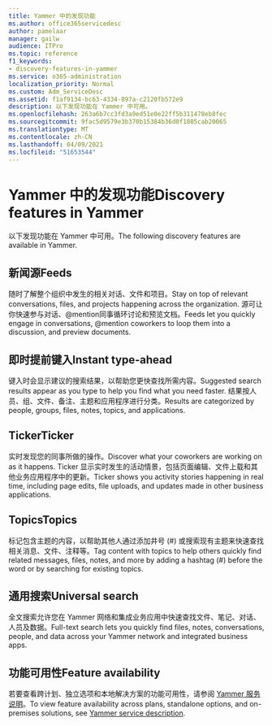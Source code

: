 ```yaml
---
title: Yammer 中的发现功能
ms.author: office365servicedesc
author: pamelaar
manager: gailw
audience: ITPro
ms.topic: reference
f1_keywords:
- discovery-features-in-yammer
ms.service: o365-administration
localization_priority: Normal
ms.custom: Adm_ServiceDesc
ms.assetid: f1af9134-bc63-4334-897a-c2120fb572e9
description: 以下发现功能在 Yammer 中可用。
ms.openlocfilehash: 263a6b7cc3fd3a9ed51e0e22ff5b311478eb8fec
ms.sourcegitcommit: 9fac5d9579e3b370b15384b36d0f1805cab20065
ms.translationtype: MT
ms.contentlocale: zh-CN
ms.lasthandoff: 04/09/2021
ms.locfileid: "51653544"
---
```

# <a name="discovery-features-in-yammer"></a><span data-ttu-id="ca97b-103">Yammer 中的发现功能</span><span class="sxs-lookup"><span data-stu-id="ca97b-103">Discovery features in Yammer</span></span>

<span data-ttu-id="ca97b-104">以下发现功能在 Yammer 中可用。</span><span class="sxs-lookup"><span data-stu-id="ca97b-104">The following discovery features are available in Yammer.</span></span>
  
## <a name="feeds"></a><span data-ttu-id="ca97b-105">新闻源</span><span class="sxs-lookup"><span data-stu-id="ca97b-105">Feeds</span></span>

<span data-ttu-id="ca97b-106">随时了解整个组织中发生的相关对话、文件和项目。</span><span class="sxs-lookup"><span data-stu-id="ca97b-106">Stay on top of relevant conversations, files, and projects happening across the organization.</span></span> <span data-ttu-id="ca97b-107">源可让你快速参与对话、@mention同事循环讨论和预览文档。</span><span class="sxs-lookup"><span data-stu-id="ca97b-107">Feeds let you quickly engage in conversations, @mention coworkers to loop them into a discussion, and preview documents.</span></span>

## <a name="instant-type-ahead"></a><span data-ttu-id="ca97b-108">即时提前键入</span><span class="sxs-lookup"><span data-stu-id="ca97b-108">Instant type-ahead</span></span>

<span data-ttu-id="ca97b-109">键入时会显示建议的搜索结果，以帮助您更快查找所需内容。</span><span class="sxs-lookup"><span data-stu-id="ca97b-109">Suggested search results appear as you type to help you find what you need faster.</span></span> <span data-ttu-id="ca97b-110">结果按人员、组、文件、备注、主题和应用程序进行分类。</span><span class="sxs-lookup"><span data-stu-id="ca97b-110">Results are categorized by people, groups, files, notes, topics, and applications.</span></span>
    
## <a name="ticker"></a><span data-ttu-id="ca97b-111">Ticker</span><span class="sxs-lookup"><span data-stu-id="ca97b-111">Ticker</span></span>

<span data-ttu-id="ca97b-112">实时发现您的同事所做的操作。</span><span class="sxs-lookup"><span data-stu-id="ca97b-112">Discover what your coworkers are working on as it happens.</span></span> <span data-ttu-id="ca97b-113">Ticker 显示实时发生的活动情景，包括页面编辑、文件上载和其他业务应用程序中的更新。</span><span class="sxs-lookup"><span data-stu-id="ca97b-113">Ticker shows you activity stories happening in real time, including page edits, file uploads, and updates made in other business applications.</span></span>
  
## <a name="topics"></a><span data-ttu-id="ca97b-114">Topics</span><span class="sxs-lookup"><span data-stu-id="ca97b-114">Topics</span></span>

<span data-ttu-id="ca97b-115">标记包含主题的内容，以帮助其他人通过添加井号 (#) 或搜索现有主题来快速查找相关消息、文件、注释等。</span><span class="sxs-lookup"><span data-stu-id="ca97b-115">Tag content with topics to help others quickly find related messages, files, notes, and more by adding a hashtag (#) before the word or by searching for existing topics.</span></span>
  
## <a name="universal-search"></a><span data-ttu-id="ca97b-116">通用搜索</span><span class="sxs-lookup"><span data-stu-id="ca97b-116">Universal search</span></span>

<span data-ttu-id="ca97b-117">全文搜索允许您在 Yammer 网络和集成业务应用中快速查找文件、笔记、对话、人员及数据。</span><span class="sxs-lookup"><span data-stu-id="ca97b-117">Full-text search lets you quickly find files, notes, conversations, people, and data across your Yammer network and integrated business apps.</span></span>
  
## <a name="feature-availability"></a><span data-ttu-id="ca97b-118">功能可用性</span><span class="sxs-lookup"><span data-stu-id="ca97b-118">Feature availability</span></span>

<span data-ttu-id="ca97b-119">若要查看跨计划、独立选项和本地解决方案的功能可用性，请参阅 [Yammer 服务说明](yammer-service-description.md)。</span><span class="sxs-lookup"><span data-stu-id="ca97b-119">To view feature availability across plans, standalone options, and on-premises solutions, see [Yammer service description](yammer-service-description.md).</span></span>
  
  
